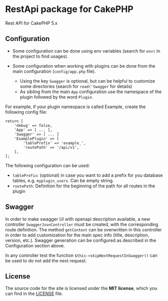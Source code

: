 # RestApi package for CakePHP

Rest API for CakePHP 5.x

## Configuration

- Some configuration can be done using env variables (search for `env(` in the project to find usages).

- Some configuration when working with plugins can be done from the main configuration (`config/app.php` file).

  - Using the key `Swagger` is optional, but can be helpful to customize some directories (search for `read('Swagger` for details)
  - As sibling from the main `App` configuration use the namespace of the plugin followed by the word `Plugin`.

For example, if your plugin namespace is called Example, create the following config file:

```
return [
    'debug' => false,
    'App' => [ ... ],
    'Swagger' => [ ... ]
    'ExamplePlugin' => [
        'tablePrefix' => 'example_',
        'routePath' => '/api/v1',
    ],
];
```

The following configuration can be used:
- `tablePrefix`: (optional) in case you want to add a prefix for you database tables, e.g. `myplugin_users`. Can be empty string.
- `routePath`: Definition for the beginning of the path for all routes in the plugin

## Swagger
In order to make swagger UI with openapi description available, a new controller `SwaggerJsonController` must be
created, with the corresponding route definition. The method `getContent` can be overwritten in this controller
in order to add customization for the main spec info (title, description, version, etc.). Swagger generation can be
configured as described in the Configuration section above.

In any controller test the function `$this->skipNextRequestInSwagger()` can be used to do not add the next request.

## License
The source code for the site is licensed under the **MIT license**, which you can find in the [LICENSE](../LICENSE/) file.
